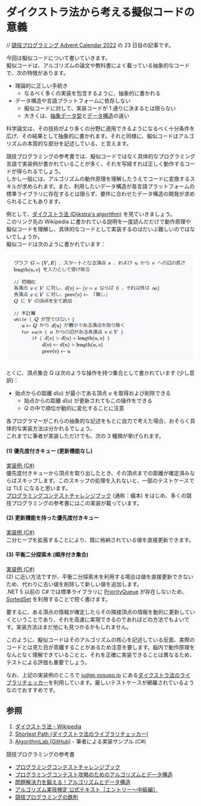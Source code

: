 # ダイクストラ法から考える擬似コードの意義
// [競技プログラミング Advent Calendar 2022](https://qiita.com/advent-calendar/2022/kyopro) の 23 日目の記事です。

今回は擬似コードについて書いていきます。  
擬似コードは、アルゴリズムの論文や教科書によく載っている抽象的なコードで、次の特徴があります。

- 理論的に正しい手続き
  - なるべく多くの実装を包含するように、抽象的に書かれる
- データ構造や言語プラットフォームに依存しない
  - 擬似コードに対して、実装コードが 1 通りに決まるとは限らない
  - 大きくは、[抽象データ型](https://ja.wikipedia.org/wiki/%E6%8A%BD%E8%B1%A1%E3%83%87%E3%83%BC%E3%82%BF%E5%9E%8B)と[データ構造](https://ja.wikipedia.org/wiki/%E3%83%87%E3%83%BC%E3%82%BF%E6%A7%8B%E9%80%A0)の違い

科学論文は、その技術がより多くの分野に適用できるようになるべく十分条件を広げ、その結果として抽象的に書かれます。それと同様に、擬似コードはアルゴリズムの本質的な部分を記述している、と言えます。

競技プログラミングの参考書では、擬似コードではなく具体的なプログラミング言語で実装例が書かれていることが多く、それを写経すれば正しく動作するコードが得られるでしょう。  
しかし一般には、アルゴリズムの動作原理を理解したうえでコードに変換するスキルが求められます。また、利用したいデータ構造が各言語プラットフォームの標準ライブラリに存在するとは限らず、要件に合わせたデータ構造の開発が求められることもあります。

例として、[ダイクストラ法 (Dijkstra's algorithm)](https://ja.wikipedia.org/wiki/ダイクストラ法) を見ていきましょう。  
このリンク先の Wikipedia に書かれている説明を一度読んだだけで動作原理や擬似コードを理解し、具体的なコードとして実装するのはだいぶ難しいのではないでしょうか。  
擬似コードは次のように書かれています：

![Dijkstra-Pseudocode](Images/Dijkstra-Pseudocode.png)

とくに、頂点集合 $Q$ は次のような操作を持つ集合として書かれています (少し意訳)：
- 始点からの距離 $d(u)$ が最小である頂点 $u$ を取得および削除できる
  - 始点からの距離 $d(u)$ が更新されてもこの操作をできる
  - $Q$ の中で順位が動的に変化することに注意

各プログラマーがこれらの抽象的な記述をもとに自力で考えた場合、おそらく具体的な実装方法は分かれるでしょう。  
これまでに筆者が実装しただけでも、次の 3 種類が挙げられます。

#### (1) 優先度付きキュー (更新機能なし)
[実装例 (C#)](https://judge.yosupo.jp/submission/117435)  
優先度付きキューから頂点を取り出したとき、その頂点までの距離が確定済みならばスキップします。このスキップの処理を入れないと、一部のテストケースでは TLE になると思います。  
[プログラミングコンテストチャレンジブック](https://www.amazon.co.jp/dp/B00CY9256C) (通称：蟻本) をはじめ、多くの競技プログラミングの参考書にはこの実装が載っています。

#### (2) 更新機能を持った優先度付きキュー
[実装例 (C#)](https://judge.yosupo.jp/submission/117382)  
二分ヒープを拡張することにより、既に格納されている値を直接更新できます。

#### (3) 平衡二分探索木 (順序付き集合)
[実装例 (C#)](https://judge.yosupo.jp/submission/117381)  
(2) に近い方法ですが、平衡二分探索木を利用する場合は値を直接更新できないため、代わりに古い値を削除して新しい値を追加します。  
.NET 5 以前の C# では標準ライブラリに [PriorityQueue](https://learn.microsoft.com/ja-jp/dotnet/api/system.collections.generic.priorityqueue-2) が存在しないため、[SortedSet](https://learn.microsoft.com/ja-jp/dotnet/api/system.collections.generic.sortedset-1) を利用することで短く書けます。

要するに、ある頂点の情報が確定したらその隣接頂点の情報を動的に更新していくということであり、それを高速に実現できるのであればどの方法でもよいです。実装方法はまだ他にも見つかるかもしれません。

このように、擬似コードはそのアルゴリズムの核心を記述している反面、実際のコードとは見た目が乖離することがあるため注意を要します。脳内で動作原理をなんとなく理解できていることと、それを正確に実装できることは異なるため、テストによる評価も重要でしょう。

なお、上記の実装例のところで [judge.yosupo.jp](https://judge.yosupo.jp/) にある[ダイクストラ法のライブラリチェッカー](https://judge.yosupo.jp/problem/shortest_path)を利用しています。厳しいテストケースが網羅されているようなのでおすすめです。

## 参照
1. [ダイクストラ法 - Wikipedia](https://ja.wikipedia.org/wiki/ダイクストラ法)
1. [Shortest Path (ダイクストラ法のライブラリチェッカー)](https://judge.yosupo.jp/problem/shortest_path)
1. [AlgorithmLab (GitHub)](https://github.com/sakapon/Samples-2020/tree/master/AlgorithmSample/AlgorithmLab/Graphs/SPPs) - 筆者による実装サンプル (C#)

競技プログラミングの参考書
- [プログラミングコンテストチャレンジブック](https://www.amazon.co.jp/dp/B00CY9256C)
- [プログラミングコンテスト攻略のためのアルゴリズムとデータ構造](https://www.amazon.co.jp/dp/B00U5MVXZO)
- [問題解決力を鍛える！アルゴリズムとデータ構造](https://www.amazon.co.jp/dp/B08PV83L3N)
- [アルゴリズム実技検定 公式テキスト［エントリー～中級編］](https://www.amazon.co.jp/dp/B08QRNJ7M3)
- [競技プログラミングの鉄則](https://www.amazon.co.jp/dp/B0BDZGDM9J)
